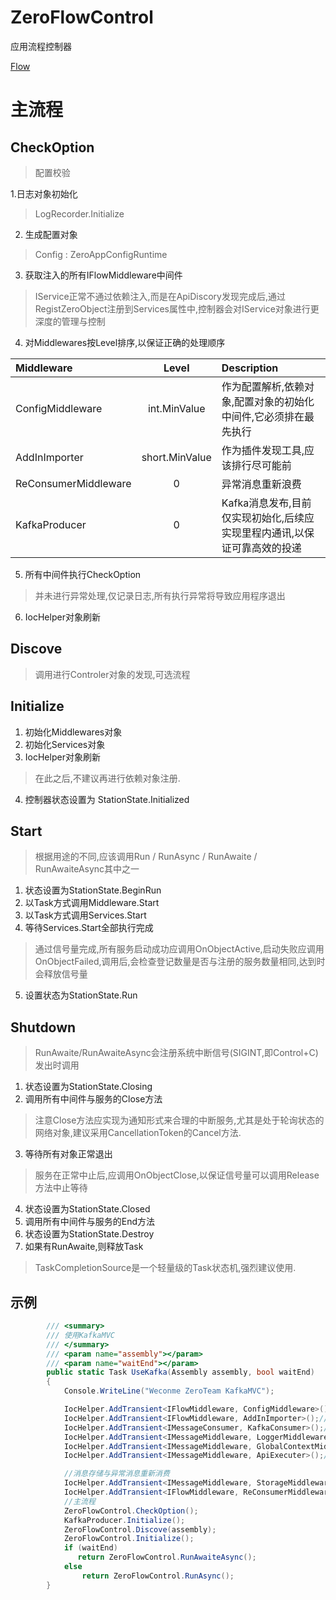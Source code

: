 # ZeroFlowControl


应用流程控制器


[Flow](https://github.com/ZeroTeam-Net/MessageMVC/blob/master/doc/Flow.png?raw=true)


# 主流程


## CheckOption
> 配置校验


1.日志对象初始化
>  LogRecorder.Initialize

2. 生成配置对象
> Config : ZeroAppConfigRuntime

3. 获取注入的所有IFlowMiddleware中间件
> IService正常不通过依赖注入,而是在ApiDiscory发现完成后,通过RegistZeroObject注册到Services属性中,控制器会对IService对象进行更深度的管理与控制

4. 对Middlewares按Level排序,以保证正确的处理顺序

|Middleware|Level|Description|
|:-|:-:|:-|
|ConfigMiddleware|int.MinValue|作为配置解析,依赖对象,配置对象的初始化中间件,它必须排在最先执行|
|AddInImporter|short.MinValue|作为插件发现工具,应该排行尽可能前|
|ReConsumerMiddleware|0|异常消息重新浪费|
|KafkaProducer|0|Kafka消息发布,目前仅实现初始化,后续应实现里程内通讯,以保证可靠高效的投递|

5. 所有中间件执行CheckOption
> 并未进行异常处理,仅记录日志,所有执行异常将导致应用程序退出

6. IocHelper对象刷新

## Discove
> 调用进行Controler对象的发现,可选流程

## Initialize

1. 初始化Middlewares对象
2. 初始化Services对象
3. IocHelper对象刷新
> 在此之后,不建议再进行依赖对象注册.
4. 控制器状态设置为 StationState.Initialized

## Start
> 根据用途的不同,应该调用Run / RunAsync / RunAwaite / RunAwaiteAsync其中之一

1. 状态设置为StationState.BeginRun
2. 以Task方式调用Middleware.Start
3. 以Task方式调用Services.Start
4. 等待Services.Start全部执行完成
> 通过信号量完成,所有服务启动成功应调用OnObjectActive,启动失败应调用OnObjectFailed,调用后,会检查登记数量是否与注册的服务数量相同,达到时会释放信号量

5. 设置状态为StationState.Run

## Shutdown
> RunAwaite/RunAwaiteAsync会注册系统中断信号(SIGINT,即Control+C)发出时调用

1. 状态设置为StationState.Closing
2. 调用所有中间件与服务的Close方法
> 注意Close方法应实现为通知形式来合理的中断服务,尤其是处于轮询状态的网络对象,建议采用CancellationToken的Cancel方法.

3. 等待所有对象正常退出
> 服务在正常中止后,应调用OnObjectClose,以保证信号量可以调用Release方法中止等待

4. 状态设置为StationState.Closed
5. 调用所有中间件与服务的End方法
6. 状态设置为StationState.Destroy
7. 如果有RunAwaite,则释放Task
> TaskCompletionSource是一个轻量级的Task状态机,强烈建议使用.


## 示例

```csharp
        /// <summary>
        /// 使用KafkaMVC
        /// </summary>
        /// <param name="assembly"></param>
        /// <param name="waitEnd"></param>
        public static Task UseKafka(Assembly assembly, bool waitEnd)
        {
            Console.WriteLine("Weconme ZeroTeam KafkaMVC");

            IocHelper.AddTransient<IFlowMiddleware, ConfigMiddleware>();//配置\依赖对象初始化,系统配置获取
            IocHelper.AddTransient<IFlowMiddleware, AddInImporter>();//插件载入
            IocHelper.AddTransient<IMessageConsumer, KafkaConsumer>();//采用Kafka消费客户端
            IocHelper.AddTransient<IMessageMiddleware, LoggerMiddleware>();//启用日志
            IocHelper.AddTransient<IMessageMiddleware, GlobalContextMiddleware>();//启用全局上下文
            IocHelper.AddTransient<IMessageMiddleware, ApiExecuter>();//API路由与执行

            //消息存储与异常消息重新消费
            IocHelper.AddTransient<IMessageMiddleware, StorageMiddleware>();
            IocHelper.AddTransient<IFlowMiddleware, ReConsumerMiddleware>();
            //主流程
            ZeroFlowControl.CheckOption();
            KafkaProducer.Initialize();
            ZeroFlowControl.Discove(assembly);
            ZeroFlowControl.Initialize();
            if (waitEnd)
               return ZeroFlowControl.RunAwaiteAsync();
            else
                return ZeroFlowControl.RunAsync();
        }
```








